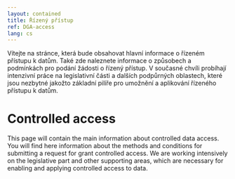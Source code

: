 ```yaml
---
layout: contained
title: Řízený přístup
ref: DGA-access
lang: cs
---
```


Vítejte na stránce, která bude obsahovat hlavní informace o řízeném přístupu k datům.
Také zde naleznete informace o způsobech a podmínkách pro podání žádosti o řízený přístup.
V současné chvíli probíhají intenzivní práce na legislativní části a dalších podpůrných oblastech, které jsou nezbytné jakožto základní pilíře pro umožnění a aplikování řízeného přístupu k datům.

# Controlled access

This page will contain the main information about controlled data access.
You will find here information about the methods and conditions for submitting a request for grant controlled access.
We are working intensively on the legislative part and other supporting areas, which are necessary for enabling and applying controlled access to data.